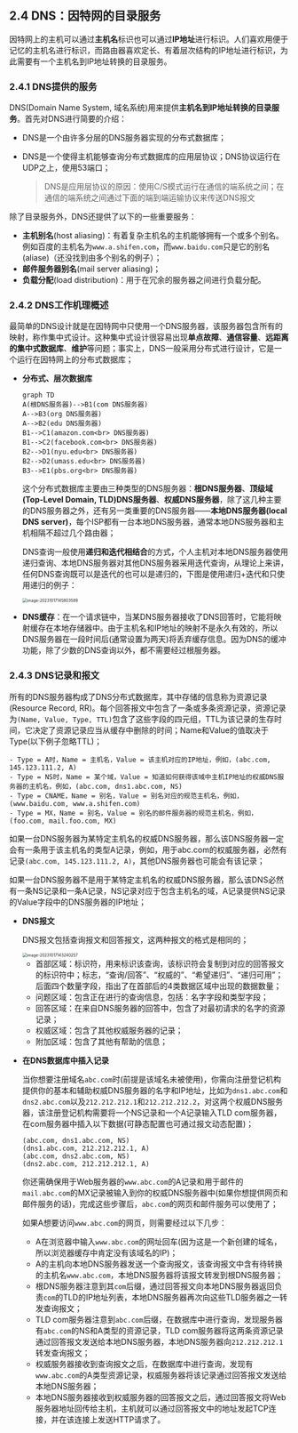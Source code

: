 ## 2.4 DNS：因特网的目录服务

因特网上的主机可以通过**主机名**标识也可以通过**IP地址**进行标识。人们喜欢用便于记忆的主机名进行标识，而路由器喜欢定长、有着层次结构的IP地址进行标识，为此需要有一个主机名到IP地址转换的目录服务。

### 2.4.1 DNS提供的服务

DNS(Domain Name System, 域名系统)用来提供**主机名到IP地址转换的目录服务**。首先对DNS进行简要的介绍：

- DNS是一个由许多分层的DNS服务器实现的分布式数据库；

- DNS是一个使得主机能够查询分布式数据库的应用层协议；DNS协议运行在UDP之上，使用53端口；

  > DNS是应用层协议的原因：使用C/S模式运行在通信的端系统之间；在通信的端系统之间通过下面的端到端运输协议来传送DNS报文

除了目录服务外，DNS还提供了以下的一些重要服务：

- **主机别名**(host aliasing)：有着复杂主机名的主机能够拥有一个或多个别名。例如百度的主机名为`www.a.shifen.com`，而`www.baidu.com`只是它的别名(aliase)（还没找到由多个别名的例子）；
- **邮件服务器别名**(mail server aliasing)；
- **负载分配**(load distribution)：用于在冗余的服务器之间进行负载分配。

### 2.4.2 DNS工作机理概述

最简单的DNS设计就是在因特网中只使用一个DNS服务器，该服务器包含所有的映射，称作集中式设计。这种集中式设计很容易出现**单点故障**、**通信容量**、**远距离的集中式数据库**、**维护**等问题；事实上，DNS一般采用分布式进行设计，它是一个运行在因特网上的分布式数据库；

- **分布式、层次数据库**

  ```mermaid
  graph TD
  A(根DNS服务器)-->B1(com DNS服务器)
  A-->B3(org DNS服务器)
  A-->B2(edu DNS服务器)
  B1-->C1(amazon.com<br> DNS服务器)
  B1-->C2(facebook.com<br> DNS服务器)
  B2-->D1(nyu.edu<br> DNS服务器)
  B2-->D2(umass.edu<br> DNS服务器)
  B3-->E1(pbs.org<br> DNS服务器)
  ```

  这个分布式数据库主要由三种类型的DNS服务器：**根DNS服务器**、**顶级域(Top-Level Domain, TLD)DNS服务器**、**权威DNS服务器**，除了这几种主要的DNS服务器之外，还有另一类重要的DNS服务器——**本地DNS服务器(local DNS server)**，每个ISP都有一台本地DNS服务器，通常本地DNS服务器和主机相隔不超过几个路由器；

  DNS查询一般使用**递归和迭代相结合**的方式，个人主机对本地DNS服务器使用递归查询、本地DNS服务器对其他DNS服务器采用迭代查询，从理论上来讲，任何DNS查询既可以是迭代的也可以是递归的，下图是使用递归+迭代和只使用递归的例子：

  <img src="C:\Users\ndream\AppData\Roaming\Typora\typora-user-images\image-20231017145803589.png" alt="image-20231017145803589" style="zoom: 50%;" />

- **DNS缓存**：在一个请求链中，当某DNS服务器接收了DNS回答时，它能将映射缓存在本地存储器中。由于主机名和IP地址的映射不是永久有效的，所以DNS服务器在一段时间后(通常设置为两天)将丢弃缓存信息。因为DNS的缓冲功能，除了少数的DNS查询以外，都不需要经过根服务器。

### 2.4.3 DNS记录和报文

所有的DNS服务器构成了DNS分布式数据库，其中存储的信息称为资源记录(Resource Record, RR)。每个回答报文中包含了一条或多条资源记录，资源记录为`(Name, Value, Type, TTL)`包含了这些字段的四元组，TTL为该记录的生存时间，它决定了资源记录应当从缓存中删除的时间；Name和Value的值取决于Type(以下例子忽略TTL)；

```
- Type = A时，Name = 主机名，Value = 该主机对应的IP地址，例如，(abc.com, 145.123.111.2, A)
- Type = NS时，Name = 某个域，Value = 知道如何获得该域中主机IP地址的权威DNS服务器的主机名，例如，(abc.com, dns1.abc.com, NS)
- Type = CNAME，Name = 别名，Value = 别名对应的规范主机名，例如，(www.baidu.com, www.a.shifen.com)
- Type = MX，Name = 别名，Value = 别名的邮件服务器的规范主机名，例如，(foo.com, mail.foo.com, MX)
```

如果一台DNS服务器为某特定主机名的权威DNS服务器，那么该DNS服务器一定会有一条用于该主机名的类型A记录，例如，用于abc.com的权威服务器，必然有记录`(abc.com, 145.123.111.2, A)`，其他DNS服务器也可能会有该记录；

如果一台DNS服务器不是用于某特定主机名的权威DNS服务器，那么该DNS必然有一条NS记录和一条A记录，NS记录对应于包含主机名的域，A记录提供NS记录的Value字段中的DNS服务器的IP地址；

- **DNS报文**

  DNS报文包括查询报文和回答报文，这两种报文的格式是相同的；

  <img src="C:\Users\ndream\AppData\Roaming\Typora\typora-user-images\image-20231017143240257.png" alt="image-20231017143240257" style="zoom:50%;" />

  - 首部区域：标识符，用来标识该查询，该标识符会复制到对应的回答报文的标识符中；标志，“查询/回答”、“权威的”、“希望递归”、“递归可用”；后面四个数量字段，指出了在首部后的4类数据区域中出现的数据数量；
  - 问题区域：包含正在进行的查询信息，包括：名字字段和类型字段；
  - 回答区域：在来自DNS服务器的回答中，包含了对最初请求的名字的资源记录；
  - 权威区域：包含了其他权威服务器的记录；
  - 附加区域：包含了其他有帮助的信息；

- **在DNS数据库中插入记录**

  当你想要注册域名`abc.com`时(前提是该域名未被使用)，你需向注册登记机构提供你的基本和辅助权威DNS服务器的名字和IP地址，比如为`dns1.abc.com`和`dns2.abc.com`以及`212.212.212.1`和`212.212.212.2`，对这两个权威DNS服务器，该注册登记机构需要将一个NS记录和一个A记录输入TLD com服务器，在com服务器中插入以下数据(可静态配置也可通过报文动态配置)；

  ```
  (abc.com, dns1.abc.com, NS)
  (dns1.abc.com, 212.212.212.1, A)
  (abc.com, dns2.abc.com, NS)
  (dns2.abc.com, 212.212.212.1, A)
  ```

  你还需确保用于Web服务器的`www.abc.com`的A记录和用于邮件的`mail.abc.com`的MX记录被输入到你的权威DNS服务器中(如果你想提供网页和邮件服务的话)，完成这些步骤后，`abc.com`的网页和邮件服务可以使用了；

  如果A想要访问`www.abc.com`的网页，则需要经过以下几步：

  - A在浏览器中输入`www.abc.com`的网址回车(因为这是一个新创建的域名，所以浏览器缓存中肯定没有该域名的IP)；
  - A的主机向本地DNS服务器发送一个查询报文，该查询报文中含有待转换的主机名`www.abc.com`，本地DNS服务器将该报文转发到根DNS服务器；
  - 根DNS服务器注意到其`com`后缀，通过回答报文向本地DNS服务器返回负责`com`的TLD的IP地址列表，本地DNS服务器再次向这些TLD服务器之一转发查询报文；
  - TLD com服务器注意到`abc.com`后缀，在数据库中进行查询，发现服务器有`abc.com`的NS和A类型的资源记录，TLD com服务器将这两条资源记录通过回答报文发送给本地DNS服务器，本地DNS服务器向`212.212.212.1`转发查询报文；
  - 权威服务器接收到查询报文之后，在数据库中进行查询，发现有`www.abc.com`的A类型资源记录，权威服务器将该记录通过回答报文发送给本地DNS服务器；
  - 本地DNS服务器接收到权威服务器的回答报文之后，通过回答报文将Web服务器地址回传给主机，主机就可以通过回答报文中的地址发起TCP连接，并在该连接上发送HTTP请求了。

  

  